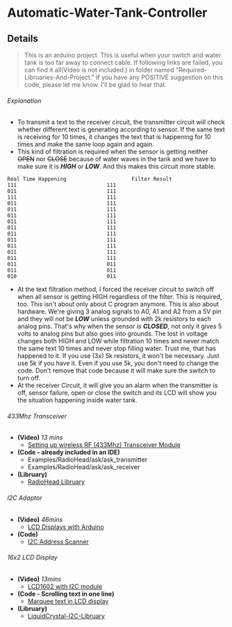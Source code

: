 # Automatic-Water-Tank-Controller
## Details
> This is an arduino project.
> This is useful when your switch and water tank is too far away to connect cable.
> If following links are failed, you can find it all(Video is not included.) in folder named "Required-Libruaries-And-Project."
> If you have any POSITIVE suggestion on this code, please let me know. I'll be glad to hear that.

###### Explanation
- To transmit a text to the receiver circuit, the transmitter circuit will check whether different text is generating according to sensor. If the same text is receiving for 10 times, it changes the text that is happening for 10 times and make the same loop again and again. 
- This kind of filtration is required when the sensor is getting neither ~~OPEN~~ nor ~~CLOSE~~ because of water waves in the tank and we have to make sure it is ***HIGH*** or ***LOW***. And this makes this circuit more stable.
```
Real Time Happening						Filter Result
111								111
011								111
111								111
011								111
011								111
011								111
011								111
011								111
011								111
011								111
011								111
011								111
011								111
011								011
011								011
010								011
```
- At the text filtration method, I forced the receiver circuit to switch off when all sensor is getting HIGH regardless of the filter. This is required, too. This isn't about only about C program anymore. This is also about hardware. We're giving 3 analog signals to A0, A1 and A2 from a 5V pin and they will not be ***LOW*** unless grounded with 2k resistors to each analog pins. That's why when the sensor is ***CLOSED***, not only it gives 5 volts to analog pins but also goes into grounds. The lost in voltage changes both HIGH and LOW while filtration 10 times and never match the same text 10 times and never stop filling water. Trust me, that has happened to it. If you use (3x) 5k resistors, it won't be necessary. Just use 5k if you have it. Even if you use 5k, you don't need to change the code. Don't remove that code because it will make sure the switch to turn off.
- At the receiver Circuit, it will give you an alarm when the transmitter is off, sensor failure, open or close the switch and its LCD will show you the situation happening inside water tank.

###### 433Mhz Transceiver
- **(Video)** *13 mins*
   - [Setting up wireless RF (433Mhz) Transceiver Module](https://www.youtube.com/watch?v=txSrx5druXg)
- **(Code - already included in an IDE)** 
   - Examples/RadioHead/ask/ask_transmitter
   - Examples/RadioHead/ask/ask_receiver
- **(Libruary)**
   - [RadioHead Libruary](http://www.airspayce.com/mikem/arduino/RadioHead/index.html)

###### I2C Adaptor
- **(Video)** *46mins*
   - [LCD Displays with Arduino](https://www.youtube.com/watch?v=wEbGhYjn4QI&t=1746s)
- **(Code)**
   - [I2C Address Scanner](https://playground.arduino.cc/Main/I2cScanner/)

###### 16x2 LCD Display
- **(Video)** *13mins* 
   - [LCD1602 with I2C module](https://www.youtube.com/watch?v=q9YC_GVHy5A)
- **(Code - Scrolling text in one line)**
   - [Marquee text in LCD display](https://forum.arduino.cc/index.php?topic=422542.0)
- **(Libruary)**
   - [LiquidCrystal-I2C-Libruary](https://github.com/fdebrabander/Arduino-LiquidCrystal-I2C-library)
